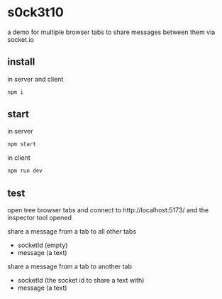 # s0ck3t10

a demo for multiple browser tabs to share messages between them via socket.io

## install

in server and client

```sh
npm i
```

## start

in server

```sh
npm start
```

in client

```sh
npm run dev
```

## test

open tree browser tabs and connect to http://localhost:5173/ and the inspector tool opened

share a message from a tab to all other tabs
- socketId (empty)
- message (a text)

share a message from a tab to another tab
- socketId (the socket id to share a text with)
- message (a text)




